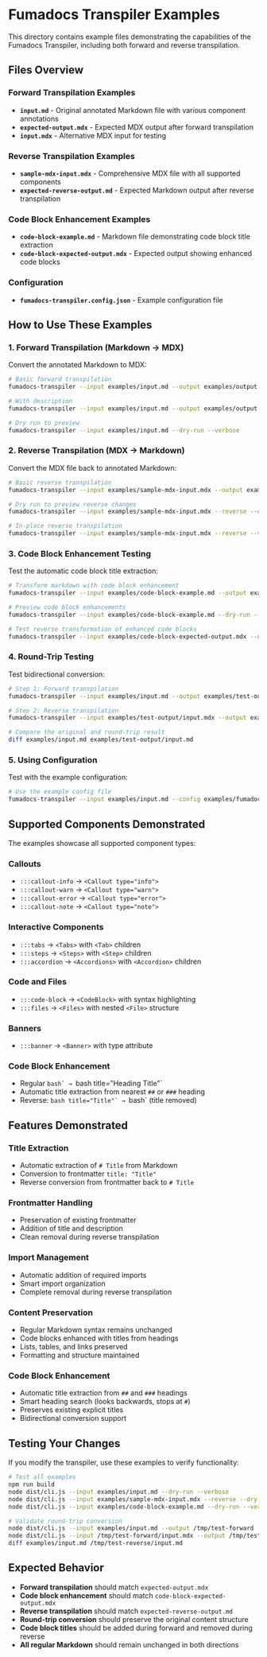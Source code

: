 # Fumadocs Transpiler Examples

This directory contains example files demonstrating the capabilities of the Fumadocs Transpiler, including both forward and reverse transpilation.

## Files Overview

### Forward Transpilation Examples

- **`input.md`** - Original annotated Markdown file with various component annotations
- **`expected-output.mdx`** - Expected MDX output after forward transpilation
- **`input.mdx`** - Alternative MDX input for testing

### Reverse Transpilation Examples

- **`sample-mdx-input.mdx`** - Comprehensive MDX file with all supported components
- **`expected-reverse-output.md`** - Expected Markdown output after reverse transpilation

### Code Block Enhancement Examples

- **`code-block-example.md`** - Markdown file demonstrating code block title extraction
- **`code-block-expected-output.mdx`** - Expected output showing enhanced code blocks

### Configuration

- **`fumadocs-transpiler.config.json`** - Example configuration file

## How to Use These Examples

### 1. Forward Transpilation (Markdown → MDX)

Convert the annotated Markdown to MDX:

```bash
# Basic forward transpilation
fumadocs-transpiler --input examples/input.md --output examples/output --verbose

# With description
fumadocs-transpiler --input examples/input.md --output examples/output --description "Example documentation" --verbose

# Dry run to preview
fumadocs-transpiler --input examples/input.md --dry-run --verbose
```

### 2. Reverse Transpilation (MDX → Markdown)

Convert the MDX file back to annotated Markdown:

```bash
# Basic reverse transpilation
fumadocs-transpiler --input examples/sample-mdx-input.mdx --output examples/output --reverse --verbose

# Dry run to preview reverse changes
fumadocs-transpiler --input examples/sample-mdx-input.mdx --reverse --dry-run --verbose

# In-place reverse transpilation
fumadocs-transpiler --input examples/sample-mdx-input.mdx --reverse --verbose
```

### 3. Code Block Enhancement Testing

Test the automatic code block title extraction:

```bash
# Transform markdown with code block enhancement
fumadocs-transpiler --input examples/code-block-example.md --output examples/output --verbose

# Preview code block enhancements
fumadocs-transpiler --input examples/code-block-example.md --dry-run --verbose

# Test reverse transformation of enhanced code blocks
fumadocs-transpiler --input examples/code-block-expected-output.mdx --output examples/output --reverse --verbose
```

### 4. Round-Trip Testing

Test bidirectional conversion:

```bash
# Step 1: Forward transpilation
fumadocs-transpiler --input examples/input.md --output examples/test-output --verbose

# Step 2: Reverse transpilation
fumadocs-transpiler --input examples/test-output/input.mdx --output examples/test-output --reverse --verbose

# Compare the original and round-trip result
diff examples/input.md examples/test-output/input.md
```

### 5. Using Configuration

Test with the example configuration:

```bash
# Use the example config file
fumadocs-transpiler --input examples/input.md --config examples/fumadocs-transpiler.config.json --verbose
```

## Supported Components Demonstrated

The examples showcase all supported component types:

### Callouts
- `:::callout-info` → `<Callout type="info">`
- `:::callout-warn` → `<Callout type="warn">`
- `:::callout-error` → `<Callout type="error">`
- `:::callout-note` → `<Callout type="note">`

### Interactive Components
- `:::tabs` → `<Tabs>` with `<Tab>` children
- `:::steps` → `<Steps>` with `<Step>` children
- `:::accordion` → `<Accordions>` with `<Accordion>` children

### Code and Files
- `:::code-block` → `<CodeBlock>` with syntax highlighting
- `:::files` → `<Files>` with nested `<File>` structure

### Banners
- `:::banner` → `<Banner>` with type attribute

### Code Block Enhancement
- Regular ````bash` → ````bash title="Heading Title"`
- Automatic title extraction from nearest `##` or `###` heading
- Reverse: ````bash title="Title"` → ````bash` (title removed)

## Features Demonstrated

### Title Extraction
- Automatic extraction of `# Title` from Markdown
- Conversion to frontmatter `title: "Title"`
- Reverse conversion from frontmatter back to `# Title`

### Frontmatter Handling
- Preservation of existing frontmatter
- Addition of title and description
- Clean removal during reverse transpilation

### Import Management
- Automatic addition of required imports
- Smart import organization
- Complete removal during reverse transpilation

### Content Preservation
- Regular Markdown syntax remains unchanged
- Code blocks enhanced with titles from headings
- Lists, tables, and links preserved
- Formatting and structure maintained

### Code Block Enhancement
- Automatic title extraction from `##` and `###` headings
- Smart heading search (looks backwards, stops at `#`)
- Preserves existing explicit titles
- Bidirectional conversion support

## Testing Your Changes

If you modify the transpiler, use these examples to verify functionality:

```bash
# Test all examples
npm run build
node dist/cli.js --input examples/input.md --dry-run --verbose
node dist/cli.js --input examples/sample-mdx-input.mdx --reverse --dry-run --verbose
node dist/cli.js --input examples/code-block-example.md --dry-run --verbose

# Validate round-trip conversion
node dist/cli.js --input examples/input.md --output /tmp/test-forward
node dist/cli.js --input /tmp/test-forward/input.mdx --output /tmp/test-reverse --reverse
diff examples/input.md /tmp/test-reverse/input.md
```

## Expected Behavior

- **Forward transpilation** should match `expected-output.mdx`
- **Code block enhancement** should match `code-block-expected-output.mdx`
- **Reverse transpilation** should match `expected-reverse-output.md`
- **Round-trip conversion** should preserve the original content structure
- **Code block titles** should be added during forward and removed during reverse
- **All regular Markdown** should remain unchanged in both directions

